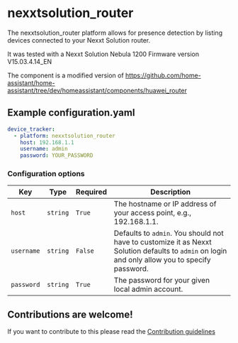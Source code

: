 # nexxtsolution_router

The nexxtsolution_router platform allows for presence detection by listing devices connected to your Nexxt Solution router.

It was tested with a Nexxt Solution Nebula 1200 Firmware version V15.03.4.14_EN

The component is a modified version of https://github.com/home-assistant/home-assistant/tree/dev/homeassistant/components/huawei_router

## Example configuration.yaml

```yaml
device_tracker:
  - platform: nexxtsolution_router
    host: 192.168.1.1
    username: admin
    password: YOUR_PASSWORD
```

### Configuration options

| Key        | Type     | Required | Description                                                                                                                                     |
| ---------- | -------- | -------- | ----------------------------------------------------------------------------------------------------------------------------------------------- |
| `host`     | `string` | `True`   | The hostname or IP address of your access point, e.g., 192.168.1.1.                                                                             |
| `username` | `string` | `False`  | Defaults to `admin`. You should not have to customize it as Nexxt Solution defaults to `admin` on login and only allow you to specify password. |
| `password` | `string` | `True`   | The password for your given local admin account.                                                                                                |

## Contributions are welcome!

If you want to contribute to this please read the [Contribution guidelines](CONTRIBUTING.md)
